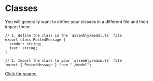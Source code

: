 # Classes

You will generally want to define your classes in a different file and then import them:

```
// 1. define the class in the `assembly/model.ts` file
export class PostedMessage {
  sender: string;
  text: string;
}
```

```
// 2. Import the class to your `assembly/main.ts` file
import { PostedMessage } from "./model";
```

[Click for source](https://docs.near.org/docs/develop/contracts/as/intro)
